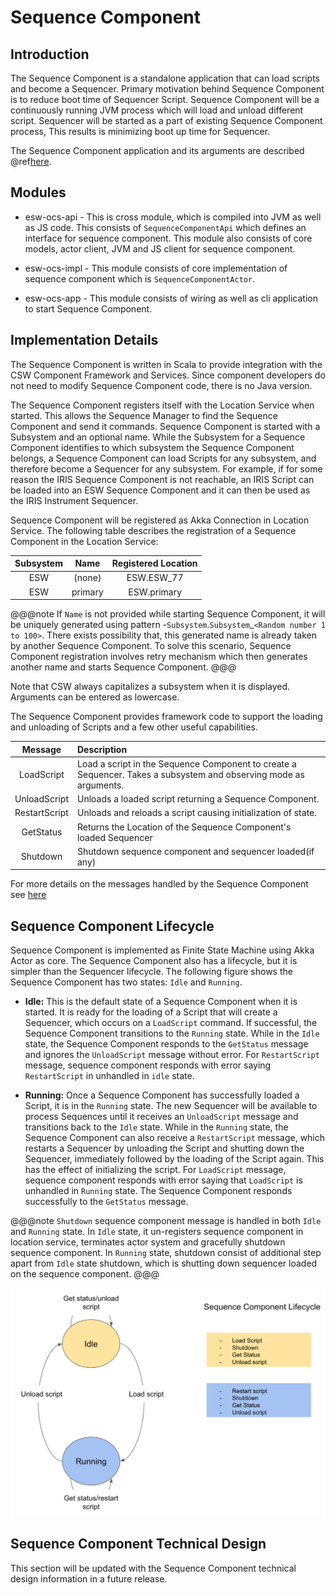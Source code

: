 # Sequence Component

## Introduction

The Sequence Component is a standalone application that can load scripts and become a Sequencer. Primary motivation 
behind Sequence Component is to reduce boot time of Sequencer Script. Sequence Component will be a continuously running 
JVM process which will load and unload different script. Sequencer will be started as a part of existing Sequence Component process,
This results is minimizing boot up time for Sequencer.

The Sequence Component application and its arguments are described @ref[here](../../apps/sequencer-app.md).

## Modules

* esw-ocs-api - 
This is cross module, which is compiled into JVM as well as JS code. This consists of `SequenceComponentApi`
which defines an interface for sequence component. This module also consists of core models, actor client, JVM and JS client for
sequence component.

* esw-ocs-impl -
This module consists of core implementation of sequence component which is `SequenceComponentActor`.

* esw-ocs-app -
This module consists of wiring as well as cli application to start Sequence Component.

## Implementation Details

The Sequence Component is written in Scala to provide integration with the CSW Component Framework and Services. Since component
developers do not need to modify Sequence Component code, there is no Java version.

The Sequence Component registers itself with the Location Service when started. This allows the Sequence Manager to
find the Sequence Component and send it commands. Sequence Component is started with a Subsystem and an optional name.
While the Subsystem for a Sequence Component identifies to which subsystem the Sequence Component belongs, a Sequence
Component can load Scripts for any subsystem, and therefore become a Sequencer for any subsystem.  For example, if for
some reason the IRIS Sequence Component is not reachable, an IRIS Script can be loaded into an ESW Sequence Component
and it can then be used as the IRIS Instrument Sequencer.

Sequence Component will be registered as Akka Connection in Location Service.
The following table describes the registration of a Sequence Component in the Location Service:

| Subsystem | Name | Registered Location |
|:---------:|:----:|:-------------------:|
| ESW | (none) | ESW.ESW_77 |
| ESW | primary |  ESW.primary |


@@@note
If `Name` is not provided while starting Sequence Component, it will be uniquely generated using pattern -`Subsystem`.`Subsystem`_`<Random number 1 to 100>`.
There exists possibility that, this generated name is already taken by another Sequence Component. To solve this scenario, Sequence
Component registration involves retry mechanism which then generates another name and starts Sequence Component.
@@@

Note that CSW always capitalizes a subsystem when it is displayed. Arguments can be entered as lowercase.

The Sequence Component provides framework code to support the loading and unloading of Scripts and a few other
useful capabilities.

| Message | Description |
|:-------:|:----------|
| LoadScript| Load a script in the Sequence Component to create a Sequencer. Takes a subsystem and observing mode as arguments. |
| UnloadScript|Unloads a loaded script returning a Sequence Component. |
| RestartScript | Unloads and reloads a script causing initialization of state. |
| GetStatus | Returns the Location of the Sequence Component's loaded Sequencer |
| Shutdown | Shutdown sequence component and sequencer loaded(if any) |

For more details on the messages handled by the Sequence Component see [here]($github.base_url$/esw-ocs/esw-ocs-api/jvm/src/main/scala/esw/ocs/api/actor/messages/SequenceComponentMsg.scala)


## Sequence Component Lifecycle

Sequence Component is implemented as Finite State Machine using Akka Actor as core.
The Sequence Component also has a lifecycle, but it is simpler than the Sequencer lifecycle. The following
figure shows the Sequence Component has two states: `Idle` and `Running`.

* **Idle:** This is the default state of a Sequence Component when it is started. It is ready for the loading
of a Script that will create a Sequencer, which occurs on a `LoadScript` command. If successful, the Sequence
Component transitions to the `Running` state. While in the `Idle` state, the Sequence Component responds to the `GetStatus` message
and ignores the `UnloadScript` message without error. For `RestartScript` message, sequence component responds with error
saying `RestartScript` in unhandled in `idle` state.

* **Running:** Once a Sequence Component has successfully loaded a Script, it is in the `Running` state. The new
Sequencer will be available to process Sequences until it receives an `UnloadScript` message and transitions back
to the `Idle` state. While in the `Running` state, the Sequence Component can also receive a `RestartScript` message, 
which restarts a Sequencer by unloading the Script and shutting down the Sequencer, immediately followed by the 
loading of the Script again. This has the effect of initializing the script. For `LoadScript` message, sequence component
responds with error saying that `LoadScript` is unhandled in `Running` state. 
The Sequence Component responds successfully to the `GetStatus` message.

@@@note
`Shutdown` sequence component message is handled in both `Idle` and `Running` state. In `Idle` state, it un-registers sequence component
in location service, terminates actor system and gracefully shutdown sequence component. In `Running` state, shutdown consist of additional step
apart from `Idle` state shutdown, which is shutting down sequencer loaded on the sequence component.
@@@

![sequencecomp-lifecycle](../../images/ocs/OCS-SeqCompLifecycle.png)

## Sequence Component Technical Design

This section will be updated with the Sequence Component technical design information in a future release.
